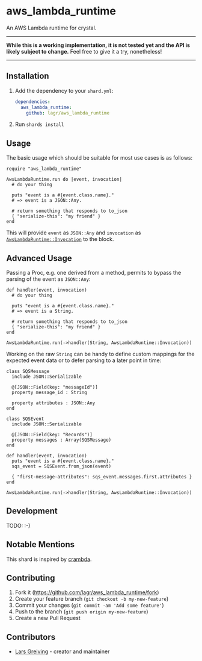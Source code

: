 # aws_lambda_runtime

An AWS Lambda runtime for crystal.

---

**While this is a working implementation, it is not tested yet and the API is likely subject to change.** Feel free to give it a try, nonetheless!

---

## Installation

1. Add the dependency to your `shard.yml`:

    ```yaml
    dependencies:
      aws_lambda_runtime:
        github: lagr/aws_lambda_runtime
    ```

2. Run `shards install`

## Usage

The basic usage which should be suitable for most use cases is as follows:

```crystal
require "aws_lambda_runtime"

AwsLambdaRuntime.run do |event, invocation|
  # do your thing

  puts "event is a #{event.class.name}."
  # => event is a JSON::Any.

  # return something that responds to to_json
  { "serialize-this": "my friend" }
end
```

This will provide `event` as `JSON::Any` and `invocation` as [`AwsLambdaRuntime::Invocation`](../master/src/aws_lambda_runtime/invocation.cr) to the block.

## Advanced Usage

Passing a Proc, e.g. one derived from a method, permits to bypass the parsing of the event as `JSON::Any`:

```crystal
def handler(event, invocation)
  # do your thing

  puts "event is a #{event.class.name}."
  # => event is a String.

  # return something that responds to to_json
  { "serialize-this": "my friend" }
end

AwsLambdaRuntime.run(->handler(String, AwsLambdaRuntime::Invocation))
```

Working on the raw `String` can be handy to define custom mappings for the expected event data or to defer parsing to a later point in time:

```crystal
class SQSMessage
  include JSON::Serializable

  @[JSON::Field(key: "messageId")]
  property message_id : String

  property attributes : JSON::Any
end

class SQSEvent
  include JSON::Serializable

  @[JSON::Field(key: "Records")]
  property messages : Array(SQSMessage)
end

def handler(event, invocation)
  puts "event is a #{event.class.name}."
  sqs_event = SQSEvent.from_json(event)

  { "first-message-attributes": sqs_event.messages.first.attributes }
end

AwsLambdaRuntime.run(->handler(String, AwsLambdaRuntime::Invocation))
```

## Development

TODO: :-)

## Notable Mentions

This shard is inspired by [crambda](https://github.com/lambci/crambda).

## Contributing

1. Fork it (<https://github.com/lagr/aws_lambda_runtime/fork>)
2. Create your feature branch (`git checkout -b my-new-feature`)
3. Commit your changes (`git commit -am 'Add some feature'`)
4. Push to the branch (`git push origin my-new-feature`)
5. Create a new Pull Request

## Contributors

- [Lars Greiving](https://github.com/lagr) - creator and maintainer
